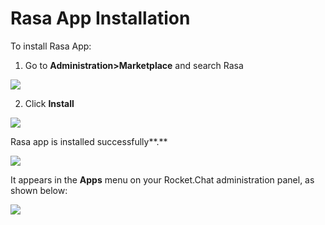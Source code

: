 # Rasa App Installation

To install Rasa App:

1. Go to **Administration&gt;Marketplace** and search Rasa

![](../../../../.gitbook/assets/image%20%28468%29.png)

2. Click **Install**

![](../../../../.gitbook/assets/image%20%28469%29.png)

Rasa app is installed successfully**.**

![](../../../../.gitbook/assets/image%20%28460%29.png)

It appears in the **Apps** menu on your Rocket.Chat administration panel, as shown below:

![](../../../../.gitbook/assets/image%20%28461%29%20%281%29%20%281%29.png)

